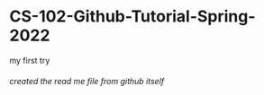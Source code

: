 # CS-102-Github-Tutorial-Spring-2022
my first try 
###### created the read me file from github itself
